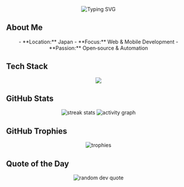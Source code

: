 <div align="center">
  <!-- アニメーションセンターヘッダー -->
  <img src="https://readme-typing-svg.herokuapp.com?font=Fira+Code&size=32&duration=2500&pause=1500&color=29ABE2&lines=Hi+there!+I'm+YourName;Loves+Coding+%F0%9F%92%BB;Always+Learning" alt="Typing SVG" />
</div>

## About Me
<div align="center">
- **Location:** Japan  
- **Focus:** Web & Mobile Development  
- **Passion:** Open‑source & Automation  
</div>

## Tech Stack
<div align="center">
  <img src="https://skillicons.dev/icons?i=js,ts,python,react,flutter" />
</div>

## GitHub Stats
<div align="center">
  <img src="https://github-readme-streak-stats.herokuapp.com/?user=YourUserName&theme=dark&border_radius=10" alt="streak stats"/>
  <img src="https://github-readme-activity-graph.vercel.app/graph?username=YourUserName&theme=dark&area=true" alt="activity graph"/>
</div>

## GitHub Trophies
<div align="center">
  <img src="https://github-profile-trophy.vercel.app/?username=YourUserName&theme=onedark&column=5" alt="trophies"/>
</div>

## Quote of the Day
<div align="center">
  <img src="https://quotes-github-readme.vercel.app/api?type=horizontal&theme=dark" alt="random dev quote"/>
</div>
